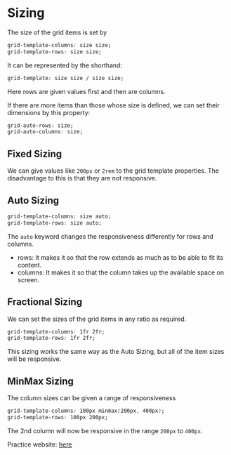# Sizing

The size of the grid items is set by
```css
grid-template-columns: size size;
grid-template-rows: size size;
```

It can be represented by the shorthand:
```css
grid-template: size size / size size;
```
Here rows are given values first and then are columns.

If there are more items than those whose size is defined, we can set their dimensions by this property:

```css
grid-auto-rows: size;
grid-auto-columns: size;
```

## Fixed Sizing

We can give values like ```200px``` or ```2rem``` to the grid template properties. The disadvantage to this is that they are not responsive.

## Auto Sizing

```css
grid-template-columns: size auto;
grid-template-rows: size auto;
```

The ```auto``` keyword changes the responsiveness differently for rows and columns.
* rows: It makes it so that the row extends as much as to be able to fit its content.
* columns: It makes it so that the column takes up the available space on screen.

## Fractional Sizing

We can set the sizes of the grid items in any ratio as required.
```css
grid-template-columns: 1fr 2fr;
grid-template-rows: 1fr 2fr;
```
This sizing works the same way as the Auto Sizing, but all of the item sizes will be responsive.

## MinMax Sizing

The column sizes can be given a range of responsiveness
```css
grid-template-columns: 100px minmax(200px, 400px);
grid-template-rows: 100px 200px;
```
The 2nd column will now be responsive in the range `200px` to `400px`.




Practice website: [here](https://appbrewery.github.io/grid-sizing)
